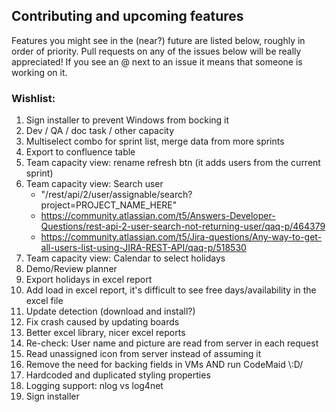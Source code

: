 ## Contributing and upcoming features
Features you might see in the (near?) future are listed below, roughly in order of priority. Pull requests on any of the issues below will be really appreciated! If you see an @ next to an issue it means that someone is working on it.
### Wishlist:
1. Sign installer to prevent Windows from bocking it
1. Dev / QA / doc task / other capacity
1. Multiselect combo for sprint list, merge data from more sprints
1. Export to confluence table
1. Team capacity view: rename refresh btn (it adds users from the current sprint)
1. Team capacity view: Search user 
   * "/rest/api/2/user/assignable/search?project=PROJECT_NAME_HERE"
   * https://community.atlassian.com/t5/Answers-Developer-Questions/rest-api-2-user-search-not-returning-user/qaq-p/464379
   * https://community.atlassian.com/t5/Jira-questions/Any-way-to-get-all-users-list-using-JIRA-REST-API/qaq-p/518530
1. Team capacity view: Calendar to select holidays
1. Demo/Review planner
1. Export holidays in excel report
1. Add load in excel report, it's difficult to see free days/availability in the excel file
1. Update detection (download and install?)
1. Fix crash caused by updating boards
1. Better excel library, nicer excel reports
1. Re-check: User name and picture are read from server in each request
1. Read unassigned icon from server instead of assuming it
1. Remove the need for backing fields in VMs AND run CodeMaid \\:D/
1. Hardcoded and duplicated styling properties
1. Logging support: nlog vs log4net
1. Sign installer

